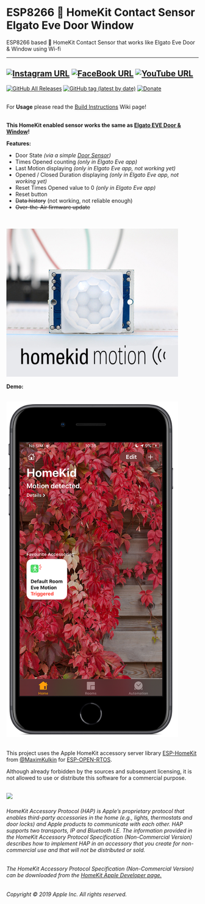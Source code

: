 # ESP8266  HomeKit Contact Sensor Elgato Eve Door Window
ESP8266 based  HomeKit Contact Sensor that works like Elgato Eve Door &amp; Window using Wi-fi


------
[![Instagram URL](https://img.shields.io/twitter/url/https/www.instagram.com/homekidd?label=Follow&logo=instagram&style=social)](https://www.instagram.com/homekidd) [![FaceBook URL](https://img.shields.io/twitter/url/https/www.facebook.com/HomeKiid?label=Like&logo=facebook&style=social)](https://www.facebook.com/HomeKiid) [![YouTube URL](https://img.shields.io/twitter/url/https/www.youtube.com/channel/UCkqC_6j1uyYVv7SO3jPe7KA?label=Follow&logo=youtube&style=social)](https://www.youtube.com/channel/UCkqC_6j1uyYVv7SO3jPe7KA)
------

[![GitHub All Releases](https://img.shields.io/github/downloads/HomeKidd/ESP8266-HomeKit-Contact-Sensor-Elgato-Eve-Door-Window/total?color=green)](https://github.com/HomeKidd/ESP8266-HomeKit-Contact-Sensor-Elgato-Eve-Door-Window/releases) 
[![GitHub tag (latest by date)](https://img.shields.io/github/v/tag/HomeKidd/ESP8266-HomeKit-Contact-Sensor-Elgato-Eve-Door-Window?color=yellow&label=Latest%20Release)](https://github.com/HomeKidd/ESP8266-HomeKit-Contact-Sensor-Elgato-Eve-Door-Window/releases) 
[![Donate](https://img.shields.io/badge/Donate-PayPal-blue.svg)](https://www.paypal.com/cgi-bin/webscr?cmd=_s-xclick&hosted_button_id=CEYEK69ZYG69S&source=url)
<br/>
<br/>


For **Usage** please read the [Build Instructions](https://github.com/HomeKidd/ESP8266-HomeKit-Contact-Sensor-Elgato-Eve-Door-Window/wiki/Build-Instructions) Wiki page!<br/><br/>


**This HomeKit enabled sensor works the same as [Elgato EVE Door & Window](https://www.evehome.com/en/eve-door-window)!** 



**Features:**
* Door State _(via a simple [Door Sensor](https://lastminuteengineers.com/pir-sensor-arduino-tutorial/))_
* Times Opened counting _(only in Elgato Eve app)_
* Last Motion displaying _(only in Elgato Eve app, not working yet)_
* Opened / Closed Duration displaying _(only in Elgato Eve app, not working yet)_
* Reset Times Opened value to 0 _(only in Elgato Eve app)_
* Reset button 
* ~~Data history~~ (not working, not reliable enough)
* ~~Over-the-Air firmware update~~
 
<br/>
<br/>
<img src="https://github.com/HomeKidd/ESP8266-HomeKit-Motion-Sensor-Elgato-Eve/raw/master/images/homekid_motion.jpg" class="center" width="450"/>

<br/>

**Demo:**

<br/>
<img src="https://github.com/HomeKidd/ESP8266-HomeKit-Motion-Sensor-Elgato-Eve/raw/master/images/homekid_motion.png" class="center" width="450"/>

<br/>
<br/>

This project uses the Apple HomeKit accessory server library [ESP-HomeKit](https://github.com/maximkulkin/esp-homekit) from [@MaximKulkin](https://github.com/maximkulkin) for [ESP-OPEN-RTOS](https://github.com/SuperHouse/esp-open-rtos).<br/>

Although already forbidden by the sources and subsequent licensing, it is not allowed to use or distribute this software for a commercial purpose.<br/><br/>

<img src="https://freepngimg.com/thumb/apple_logo/25366-7-apple-logo-file.png" width="20"/> 

###### HomeKit Accessory Protocol (HAP) is Apple’s proprietary protocol that enables third-party accessories in the home (e.g., lights, thermostats and door locks) and Apple products to communicate with each other. HAP supports two transports, IP and Bluetooth LE. The information provided in the HomeKit Accessory Protocol Specification (Non-Commercial Version) describes how to implement HAP in an accessory that you create for non-commercial use and that will not be distributed or sold.

###### The HomeKit Accessory Protocol Specification (Non-Commercial Version) can be downloaded from the [HomeKit Apple Developer page.](https://developer.apple.com/homekit/)

###### Copyright © 2019 Apple Inc. All rights reserved.
